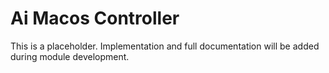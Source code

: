 # Ai Macos Controller

This is a placeholder. Implementation and full documentation will be added during module development.
